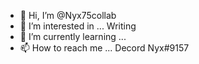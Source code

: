 - 👋 Hi, I’m @Nyx75collab
- 👀 I’m interested in ... Writing 
- 🌱 I’m currently learning ...
- 📫 How to reach me ... Decord Nyx#9157

<!---
Nyx75collab/Nyx75collab is a ✨ special ✨ repository because its `README.md` (this file) appears on your GitHub profile.
You can click the Preview link to take a look at your changes.
--->
